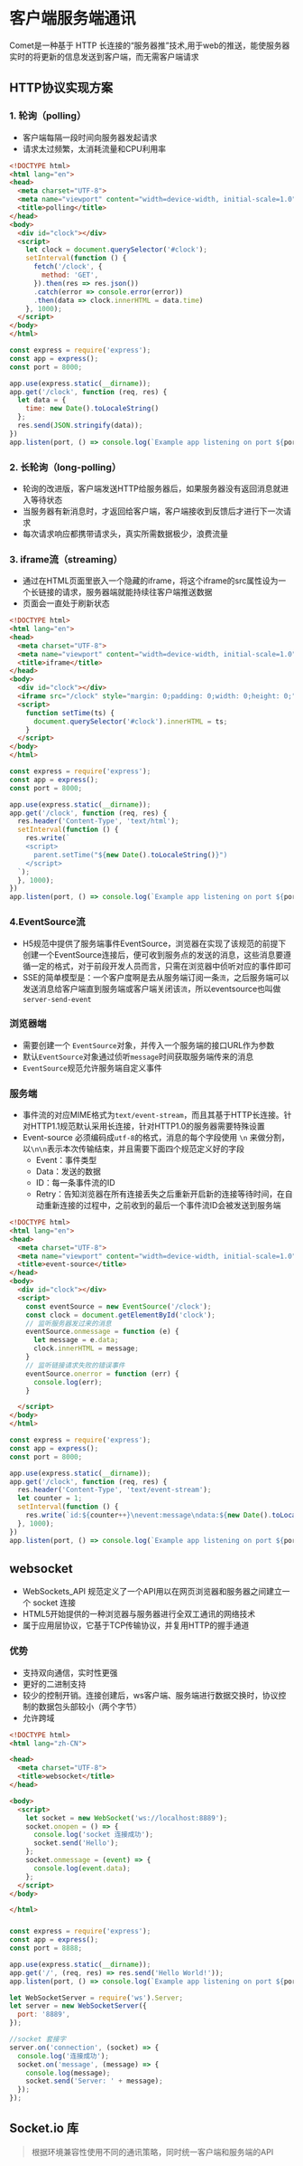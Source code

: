 # 客户端服务端通讯

Comet是一种基于 HTTP 长连接的“服务器推”技术,用于web的推送，能使服务器实时的将更新的信息发送到客户端，而无需客户端请求

## HTTP协议实现方案

### 1. 轮询（polling）

- 客户端每隔一段时间向服务器发起请求
- 请求太过频繁，太消耗流量和CPU利用率



```html
<!DOCTYPE html>
<html lang="en">
<head>
  <meta charset="UTF-8">
  <meta name="viewport" content="width=device-width, initial-scale=1.0">
  <title>polling</title>
</head>
<body>
  <div id="clock"></div>
  <script>
    let clock = document.querySelector('#clock');
    setInterval(function () {
      fetch('/clock', {
        method: 'GET',
      }).then(res => res.json())
      .catch(error => console.error(error))
      .then(data => clock.innerHTML = data.time)
    }, 1000);
  </script>
</body>
</html>
```



```js
const express = require('express');
const app = express();
const port = 8000;

app.use(express.static(__dirname));
app.get('/clock', function (req, res) {
  let data = {
    time: new Date().toLocaleString()
  };
  res.send(JSON.stringify(data));
})
app.listen(port, () => console.log(`Example app listening on port ${port}!`));
```



### 2. 长轮询（long-polling）

- 轮询的改进版，客户端发送HTTP给服务器后，如果服务器没有返回消息就进入等待状态
- 当服务器有新消息时，才返回给客户端，客户端接收到反馈后才进行下一次请求
- 每次请求响应都携带请求头，真实所需数据极少，浪费流量

### 3. iframe流（streaming）

- 通过在HTML页面里嵌入一个隐藏的iframe，将这个iframe的src属性设为一个长链接的请求，服务器端就能持续往客户端推送数据
- 页面会一直处于刷新状态



```html
<!DOCTYPE html>
<html lang="en">
<head>
  <meta charset="UTF-8">
  <meta name="viewport" content="width=device-width, initial-scale=1.0">
  <title>iframe</title>
</head>
<body>
  <div id="clock"></div>
  <iframe src="/clock" style="margin: 0;padding: 0;width: 0;height: 0;"></iframe>
  <script>
    function setTime(ts) {
      document.querySelector('#clock').innerHTML = ts;
    }
  </script>
</body>
</html>
```



```js
const express = require('express');
const app = express();
const port = 8000;

app.use(express.static(__dirname));
app.get('/clock', function (req, res) {
  res.header('Content-Type', 'text/html');
  setInterval(function () {
    res.write(`
    <script>
      parent.setTime("${new Date().toLocaleString()}")
    </script>
  `);
  }, 1000);
})
app.listen(port, () => console.log(`Example app listening on port ${port}!`));
```



### 4.EventSource流

- H5规范中提供了服务端事件EventSource，浏览器在实现了该规范的前提下创建一个EventSource连接后，便可收到服务点的发送的消息，这些消息要遵循一定的格式，对于前段开发人员而言，只需在浏览器中侦听对应的事件即可
- SSE的简单模型是：一个客户度啊是去从服务端订阅一条`流`，之后服务端可以发送消息给客户端直到服务端或客户端关闭该`流`，所以eventsource也叫做 `server-send-event`

### 浏览器端

- 需要创建一个 `EventSource`对象，并传入一个服务端的接口URL作为参数
- 默认`EventSource`对象通过侦听`message`时间获取服务端传来的消息
- `EventSource`规范允许服务端自定义事件

### 服务端

- 事件流的对应MIME格式为`text/event-stream`，而且其基于HTTP长连接。针对HTTP1.1规范默认采用长连接，针对HTTP1.0的服务器需要特殊设置
- Event-source 必须编码成`utf-8`的格式，消息的每个字段使用 `\n` 来做分割，以`\n\n`表示本次传输结束，并且需要下面四个规范定义好的字段
  - Event：事件类型
  - Data：发送的数据
  - ID：每一条事件流的ID
  - Retry：告知浏览器在所有连接丢失之后重新开启新的连接等待时间，在自动重新连接的过程中，之前收到的最后一个事件流ID会被发送到服务端



```html
<!DOCTYPE html>
<html lang="en">
<head>
  <meta charset="UTF-8">
  <meta name="viewport" content="width=device-width, initial-scale=1.0">
  <title>event-source</title>
</head>
<body>
  <div id="clock"></div>
  <script>
    const eventSource = new EventSource('/clock');
    const clock = document.getElementById('clock');
    // 监听服务器发过来的消息
    eventSource.onmessage = function (e) {
      let message = e.data;
      clock.innerHTML = message;
    }
    // 监听链接请求失败的错误事件
    eventSource.onerror = function (err) {
      console.log(err);
    }

  </script>
</body>
</html>
```



```js
const express = require('express');
const app = express();
const port = 8000;

app.use(express.static(__dirname));
app.get('/clock', function (req, res) {
  res.header('Content-Type', 'text/event-stream');
  let counter = 1;
  setInterval(function () {
    res.write(`id:${counter++}\nevent:message\ndata:${new Date().toLocaleString()}\n\n`);
  }, 1000);
})
app.listen(port, () => console.log(`Example app listening on port ${port}!`));
```

## websocket

- WebSockets_API 规范定义了一个API用以在网页浏览器和服务器之间建立一个 socket 连接
- HTML5开始提供的一种浏览器与服务器进行全双工通讯的网络技术
- 属于应用层协议，它基于TCP传输协议，并复用HTTP的握手通道

### 优势

- 支持双向通信，实时性更强
- 更好的二进制支持
- 较少的控制开销。连接创建后，ws客户端、服务端进行数据交换时，协议控制的数据包头部较小（两个字节）
- 允许跨域



```html
<!DOCTYPE html>
<html lang="zh-CN">

<head>
  <meta charset="UTF-8">
  <title>websocket</title>
</head>

<body>
  <script>
    let socket = new WebSocket('ws://localhost:8889');
    socket.onopen = () => {
      console.log('socket 连接成功');
      socket.send('Hello');
    };
    socket.onmessage = (event) => {
      console.log(event.data);
    };
  </script>
</body>

</html>
```

### 

```js
const express = require('express');
const app = express();
const port = 8888;

app.use(express.static(__dirname));
app.get('/', (req, res) => res.send('Hello World!'));
app.listen(port, () => console.log(`Example app listening on port ${port}!`));

let WebSocketServer = require('ws').Server;
let server = new WebSocketServer({
  port: '8889',
});

//socket 套接字
server.on('connection', (socket) => {
  console.log('连接成功');
  socket.on('message', (message) => {
    console.log(message);
    socket.send('Server: ' + message);
  });
});
```



## Socket.io 库

> 根据环境兼容性使用不同的通讯策略，同时统一客户端和服务端的API

